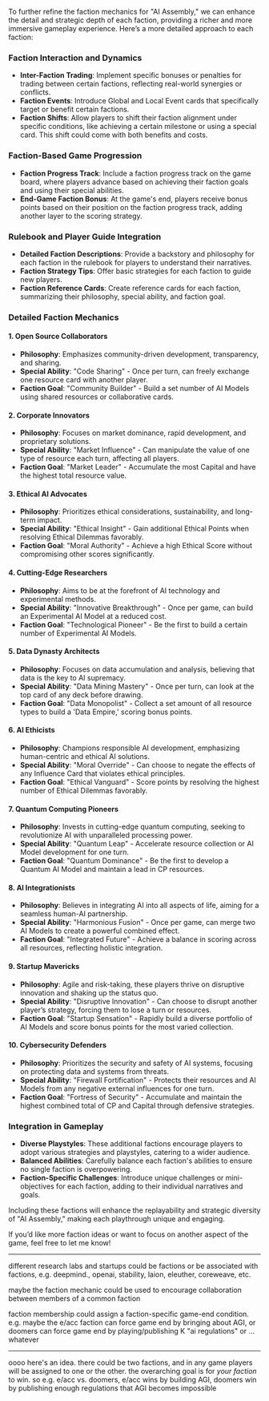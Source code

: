 To further refine the faction mechanics for "AI Assembly," we can enhance the detail and strategic depth of each faction, providing a richer and more immersive gameplay experience. Here’s a more detailed approach to each faction:


### Faction Interaction and Dynamics

- **Inter-Faction Trading**: Implement specific bonuses or penalties for trading between certain factions, reflecting real-world synergies or conflicts.
- **Faction Events**: Introduce Global and Local Event cards that specifically target or benefit certain factions.
- **Faction Shifts**: Allow players to shift their faction alignment under specific conditions, like achieving a certain milestone or using a special card. This shift could come with both benefits and costs.

### Faction-Based Game Progression

- **Faction Progress Track**: Include a faction progress track on the game board, where players advance based on achieving their faction goals and using their special abilities.
- **End-Game Faction Bonus**: At the game's end, players receive bonus points based on their position on the faction progress track, adding another layer to the scoring strategy.

### Rulebook and Player Guide Integration

- **Detailed Faction Descriptions**: Provide a backstory and philosophy for each faction in the rulebook for players to understand their narratives.
- **Faction Strategy Tips**: Offer basic strategies for each faction to guide new players.
- **Faction Reference Cards**: Create reference cards for each faction, summarizing their philosophy, special ability, and faction goal.

### Detailed Faction Mechanics

#### 1. Open Source Collaborators

- **Philosophy**: Emphasizes community-driven development, transparency, and sharing.
- **Special Ability**: "Code Sharing" - Once per turn, can freely exchange one resource card with another player.
- **Faction Goal**: "Community Builder" - Build a set number of AI Models using shared resources or collaborative cards.

#### 2. Corporate Innovators

- **Philosophy**: Focuses on market dominance, rapid development, and proprietary solutions.
- **Special Ability**: "Market Influence" - Can manipulate the value of one type of resource each turn, affecting all players.
- **Faction Goal**: "Market Leader" - Accumulate the most Capital and have the highest total resource value.

#### 3. Ethical AI Advocates

- **Philosophy**: Prioritizes ethical considerations, sustainability, and long-term impact.
- **Special Ability**: "Ethical Insight" - Gain additional Ethical Points when resolving Ethical Dilemmas favorably.
- **Faction Goal**: "Moral Authority" - Achieve a high Ethical Score without compromising other scores significantly.

#### 4. Cutting-Edge Researchers

- **Philosophy**: Aims to be at the forefront of AI technology and experimental methods.
- **Special Ability**: "Innovative Breakthrough" - Once per game, can build an Experimental AI Model at a reduced cost.
- **Faction Goal**: "Technological Pioneer" - Be the first to build a certain number of Experimental AI Models.


#### 5. Data Dynasty Architects

- **Philosophy**: Focuses on data accumulation and analysis, believing that data is the key to AI supremacy.
- **Special Ability**: "Data Mining Mastery" - Once per turn, can look at the top card of any deck before drawing.
- **Faction Goal**: "Data Monopolist" - Collect a set amount of all resource types to build a 'Data Empire,' scoring bonus points.

#### 6. AI Ethicists

- **Philosophy**: Champions responsible AI development, emphasizing human-centric and ethical AI solutions.
- **Special Ability**: "Moral Override" - Can choose to negate the effects of any Influence Card that violates ethical principles.
- **Faction Goal**: "Ethical Vanguard" - Score points by resolving the highest number of Ethical Dilemmas favorably.

#### 7. Quantum Computing Pioneers

- **Philosophy**: Invests in cutting-edge quantum computing, seeking to revolutionize AI with unparalleled processing power.
- **Special Ability**: "Quantum Leap" - Accelerate resource collection or AI Model development for one turn.
- **Faction Goal**: "Quantum Dominance" - Be the first to develop a Quantum AI Model and maintain a lead in CP resources.

#### 8. AI Integrationists

- **Philosophy**: Believes in integrating AI into all aspects of life, aiming for a seamless human-AI partnership.
- **Special Ability**: "Harmonious Fusion" - Once per game, can merge two AI Models to create a powerful combined effect.
- **Faction Goal**: "Integrated Future" - Achieve a balance in scoring across all resources, reflecting holistic integration.

#### 9. Startup Mavericks

- **Philosophy**: Agile and risk-taking, these players thrive on disruptive innovation and shaking up the status quo.
- **Special Ability**: "Disruptive Innovation" - Can choose to disrupt another player’s strategy, forcing them to lose a turn or resources.
- **Faction Goal**: "Startup Sensation" - Rapidly build a diverse portfolio of AI Models and score bonus points for the most varied collection.

#### 10. Cybersecurity Defenders

- **Philosophy**: Prioritizes the security and safety of AI systems, focusing on protecting data and systems from threats.
- **Special Ability**: "Firewall Fortification" - Protects their resources and AI Models from any negative external influences for one turn.
- **Faction Goal**: "Fortress of Security" - Accumulate and maintain the highest combined total of CP and Capital through defensive strategies.

### Integration in Gameplay

- **Diverse Playstyles**: These additional factions encourage players to adopt various strategies and playstyles, catering to a wider audience.
- **Balanced Abilities**: Carefully balance each faction's abilities to ensure no single faction is overpowering.
- **Faction-Specific Challenges**: Introduce unique challenges or mini-objectives for each faction, adding to their individual narratives and goals.

Including these factions will enhance the replayability and strategic diversity of "AI Assembly," making each playthrough unique and engaging.

If you’d like more faction ideas or want to focus on another aspect of the game, feel free to let me know!

---

different research labs and startups could be factions or be associated with factions, e.g. deepmind., openai, stability, laion, eleuther, coreweave, etc.

maybe the faction mechanic could be used to encourage collaboration between members of a common faction

faction membership could assign a faction-specific game-end condition. e.g. maybe the e/acc faction can force game end by bringing about AGI, or doomers can force game end by playing/publishing K "ai regulations" or ... whatever

---

oooo here's an idea. there could be two factions, and in any game players will be assigned to one or the other. the overarching goal is for *your faction* to win. so e.g. e/acc vs. doomers, e/acc wins by building AGI, doomers win by publishing enough regulations that AGI becomes impossible
